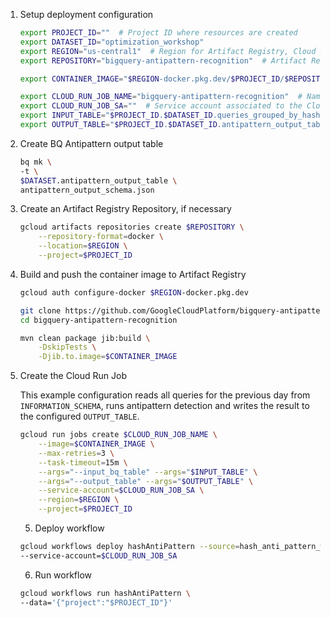 1. Setup deployment configuration

    ``` bash
    export PROJECT_ID=""  # Project ID where resources are created
    export DATASET_ID="optimization_workshop"
    export REGION="us-central1"  # Region for Artifact Registry, Cloud Run and Cloud Scheduler
    export REPOSITORY="bigquery-antipattern-recognition"  # Artifact Registry repository name

    export CONTAINER_IMAGE="$REGION-docker.pkg.dev/$PROJECT_ID/$REPOSITORY/recognizer:0.1.1-SNAPSHOT"

    export CLOUD_RUN_JOB_NAME="bigquery-antipattern-recognition"  # Name for the Cloud Run job
    export CLOUD_RUN_JOB_SA=""  # Service account associated to the Cloud Run job
    export INPUT_TABLE="$PROJECT_ID.$DATASET_ID.queries_grouped_by_hash"
    export OUTPUT_TABLE="$PROJECT_ID.$DATASET_ID.antipattern_output_table"  # Ex: "project.dataset.table" BigQuery output table for the Anti Pattern Detector
    ```
2. Create BQ Antipattern output table
    ``` bash
    bq mk \
    -t \
    $DATASET.antipattern_output_table \
    antipattern_output_schema.json
    ```

2. Create an Artifact Registry Repository, if necessary

    ``` bash
    gcloud artifacts repositories create $REPOSITORY \
        --repository-format=docker \
        --location=$REGION \
        --project=$PROJECT_ID
    ```

3. Build and push the container image to Artifact Registry

    ``` bash
    gcloud auth configure-docker $REGION-docker.pkg.dev

    git clone https://github.com/GoogleCloudPlatform/bigquery-antipattern-recognition.git
    cd bigquery-antipattern-recognition

    mvn clean package jib:build \
        -DskipTests \
        -Djib.to.image=$CONTAINER_IMAGE
    ```

4. Create the Cloud Run Job

   This example configuration reads all queries for the previous day from `INFORMATION_SCHEMA`, runs antipattern detection and writes the result to the configured `OUTPUT_TABLE`.

    ``` bash
    gcloud run jobs create $CLOUD_RUN_JOB_NAME \
        --image=$CONTAINER_IMAGE \
        --max-retries=3 \
        --task-timeout=15m \
        --args="--input_bq_table" --args="$INPUT_TABLE" \
        --args="--output_table" --args="$OUTPUT_TABLE" \
        --service-account=$CLOUD_RUN_JOB_SA \
        --region=$REGION \
        --project=$PROJECT_ID
    ```

    5. Deploy workflow

    ``` bash
    gcloud workflows deploy hashAntiPattern --source=hash_anti_pattern_workflow.yaml \
    --service-account=$CLOUD_RUN_JOB_SA
    
    ```

    6. Run workflow
    ``` bash
    gcloud workflows run hashAntiPattern \
    --data='{"project":"$PROJECT_ID"}'
    ```